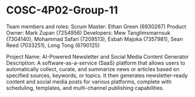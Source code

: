 # COSC-4P02-Group-11
Team members and roles:
Scrum Master: Ethan Green (6930267)
Product Owner: Mark Zupan (7254956)
Developers: Mew Tanglimsmarnsuk (7304140), Mohammad Safari (7209513), Esbah Majoka (7357981), Sean Reed (7033251), Long Tong (6790125)

Project Name: AI-Powered Newsletter and Social Media Content Generator
Description:
A software-as-a-service (SaaS) platform that allows users to automatically collect, curate, and summarize news or articles based on specified sources, keywords, or topics. It then generates newsletter-ready content and social media posts for various platforms, complete with scheduling, templates, and multi-channel publishing capabilities.
